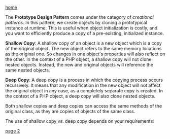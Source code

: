 [home](./page01.md)

The **Prototype Design Pattern** comes under the category of *creational patterns*. 
In this pattern, we create objects by cloning a prototypical instance at runtime. 
This is useful when object initialization is costly, and you want to efficiently produce a copy of a pre-existing, initialized instance.

**Shallow Copy**: A shallow copy of an object is a new object which is a copy of the original object. The new object refers to the same memory locations as the original one. So changes in one object's properties will also reflect on the other. In the context of a PHP object, a shallow copy will not clone nested objects. Instead, the new and original objects will reference the same nested objects.

**Deep Copy**: A deep copy is a process in which the copying process occurs recursively. 
It means that any modification in the new object will not affect the original object in any case, as a completely separate copy is created. 
In the context of a PHP object, a deep copy will also clone nested objects.


Both shallow copies and deep copies can access the same methods of the original class, as they are copies of objects of the same class.

The use of shallow copy vs. deep copy depends on your requirements:


[page 2](./page02.md)
